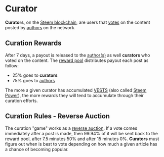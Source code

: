 # Curator

**Curators**, on the [Steem blockchain](/glossary/steem-blockchain.md), are users that [votes](/glossary/voting.md) on the content posted by [authors](/glossary/author.md) on the network.

## Curation Rewards

After 7 days, a payout is released to the [author(s)](/glossary/author.md) as well **curators** who voted on the content. The [reward pool](/glossary/reward-pool.md) distributes payout each post as follow:

- 25% goes to **curators**
- 75% goes to [authors](/glossary/author.md)

The more a given curator has accumulated [VESTS](/glossary/vests.md) (also called [Steem Power](/glossary/steem-power.md)), the more rewards they will tend to accumulate through their curation efforts. 

## Curation Rules - Reverse Auction

The curation "game" works as a [reverse auction](/glossary/reverse-auction.md). If a vote comes immediately after a post is made, then 99.94% of it will be sent back to the reward pool, after 7.5 minutes 50% and after 15 minutes 0%. **Curators** must figure out when is best to vote depending on how much a given article has a chance of becoming popular.

